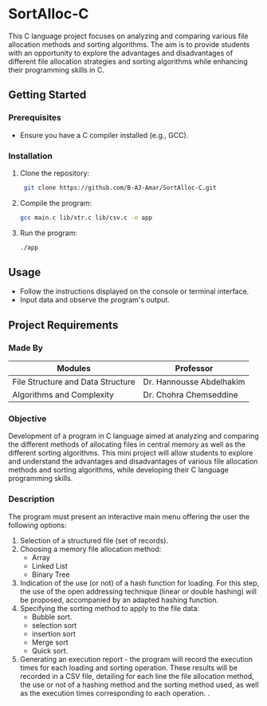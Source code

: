# SortAlloc-C

This C language project focuses on analyzing and comparing various file allocation methods and sorting algorithms. The aim is to provide students with an opportunity to explore the advantages and disadvantages of different file allocation strategies and sorting algorithms while enhancing their programming skills in C.

## Getting Started
### Prerequisites

- Ensure you have a C compiler installed (e.g., GCC).
### Installation

1. Clone the repository:

    ```bash
     git clone https://github.com/B-AJ-Amar/SortAlloc-C.git
    ```

2. Compile the program:

    ```bash
    gcc main.c lib/str.c lib/csv.c -o app
    ```

3. Run the program:

    ```bash
    ./app
    ```
## Usage
- Follow the instructions displayed on the console or terminal interface.
- Input data and observe the program's output.
## Project Requirements

### Made By 
| Modules                             | Professor                |
| ----------------------------------- | ------------------------ |
| File Structure and Data Structure   | Dr. Hannousse Abdelhakim |
| Algorithms and Complexity           | Dr. Chohra Chemseddine   |

### Objective
Development of a program in C language aimed at analyzing and comparing the different methods of
allocating files in central memory as well as the different sorting algorithms. This mini project will allow
students to explore and understand the advantages and disadvantages of various file allocation methods and
sorting algorithms, while developing their C language programming skills.

### Description 
The program must present an interactive main menu offering the user the following options:
1. Selection of a structured file (set of records).
2. Choosing a memory file allocation method:
     - Array
     - Linked List
     - Binary Tree
4. Indication of the use (or not) of a hash function for loading. For this step, the use of the open
  addressing technique (linear or double hashing) will be proposed, accompanied by an adapted
  hashing function.
5. Specifying the sorting method to apply to the file data: 
     - Bubble sort.
     - selection sort
     - insertion sort
     - Merge sort
     - Quick sort.
6. Generating an execution report - the program will record the execution times for each loading and
  sorting operation. These results will be recorded in a CSV file, detailing for each line the file
  allocation method, the use or not of a hashing method and the sorting method used, as well as the
  execution times corresponding to each operation. .
